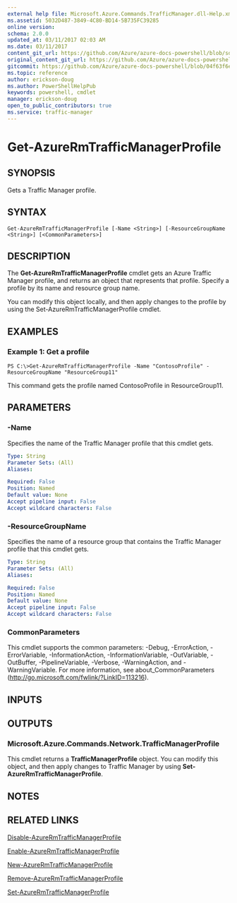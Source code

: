 ```yaml
---
external help file: Microsoft.Azure.Commands.TrafficManager.dll-Help.xml
ms.assetid: 5032D487-3849-4C80-BD14-5B735FC39285
online version:
schema: 2.0.0
updated_at: 03/11/2017 02:03 AM
ms.date: 03/11/2017
content_git_url: https://github.com/Azure/azure-docs-powershell/blob/sdw-version-test/azureps-cmdlets-docs/ResourceManager/AzureRM.TrafficManager/v2.7.0/Get-AzureRmTrafficManagerProfile.md
original_content_git_url: https://github.com/Azure/azure-docs-powershell/blob/sdw-version-test/azureps-cmdlets-docs/ResourceManager/AzureRM.TrafficManager/v2.7.0/Get-AzureRmTrafficManagerProfile.md
gitcommit: https://github.com/Azure/azure-docs-powershell/blob/04f63f6e685743ace2c57eb157574e34e8610b1c
ms.topic: reference
author: erickson-doug
ms.author: PowerShellHelpPub
keywords: powershell, cmdlet
manager: erickson-doug
open_to_public_contributors: true
ms.service: traffic-manager
---
```


# Get-AzureRmTrafficManagerProfile

## SYNOPSIS
Gets a Traffic Manager profile.

## SYNTAX

```
Get-AzureRmTrafficManagerProfile [-Name <String>] [-ResourceGroupName <String>] [<CommonParameters>]
```

## DESCRIPTION
The **Get-AzureRmTrafficManagerProfile** cmdlet gets an Azure Traffic Manager profile, and returns an object that represents that profile.
Specify a profile by its name and resource group name.

You can modify this object locally, and then apply changes to the profile by using the Set-AzureRmTrafficManagerProfile cmdlet.

## EXAMPLES

### Example 1: Get a profile
```
PS C:\>Get-AzureRmTrafficManagerProfile -Name "ContosoProfile" -ResourceGroupName "ResourceGroup11"
```

This command gets the profile named ContosoProfile in ResourceGroup11.

## PARAMETERS

### -Name
Specifies the name of the Traffic Manager profile that this cmdlet gets.

```yaml
Type: String
Parameter Sets: (All)
Aliases: 

Required: False
Position: Named
Default value: None
Accept pipeline input: False
Accept wildcard characters: False
```

### -ResourceGroupName
Specifies the name of a resource group that contains the Traffic Manager profile that this cmdlet gets.

```yaml
Type: String
Parameter Sets: (All)
Aliases: 

Required: False
Position: Named
Default value: None
Accept pipeline input: False
Accept wildcard characters: False
```

### CommonParameters
This cmdlet supports the common parameters: -Debug, -ErrorAction, -ErrorVariable, -InformationAction, -InformationVariable, -OutVariable, -OutBuffer, -PipelineVariable, -Verbose, -WarningAction, and -WarningVariable. For more information, see about_CommonParameters (http://go.microsoft.com/fwlink/?LinkID=113216).

## INPUTS

## OUTPUTS

### Microsoft.Azure.Commands.Network.TrafficManagerProfile
This cmdlet returns a **TrafficManagerProfile** object.
You can modify this object, and then apply changes to Traffic Manager by using **Set-AzureRmTrafficManagerProfile**.

## NOTES

## RELATED LINKS

[Disable-AzureRmTrafficManagerProfile](./Disable-AzureRmTrafficManagerProfile.md)

[Enable-AzureRmTrafficManagerProfile](./Enable-AzureRmTrafficManagerProfile.md)

[New-AzureRmTrafficManagerProfile](./New-AzureRmTrafficManagerProfile.md)

[Remove-AzureRmTrafficManagerProfile](./Remove-AzureRmTrafficManagerProfile.md)

[Set-AzureRmTrafficManagerProfile](./Set-AzureRmTrafficManagerProfile.md)


